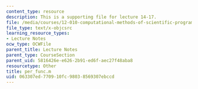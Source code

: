 ```yaml
---
content_type: resource
description: This is a supporting file for lecture 14-17.
file: /media/courses/12-010-computational-methods-of-scientific-programming-fall-2011/063307ed770910fc98038569307ebccd_per_func.m
file_type: text/x-objcsrc
learning_resource_types:
- Lecture Notes
ocw_type: OCWFile
parent_title: Lecture Notes
parent_type: CourseSection
parent_uid: 5816426e-e626-2b91-ed6f-aec27f48aba8
resourcetype: Other
title: per_func.m
uid: 063307ed-7709-10fc-9803-8569307ebccd
---
```

